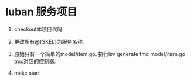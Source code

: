 luban 服务项目
===========================

1. checkout本项目代码

2. 更改所有@{SKEL}为服务名称.

3. 原始只有一个简单的model/item.go. 执行lsv generate tmc model/item.go tmc对应的控制器.

4. make start